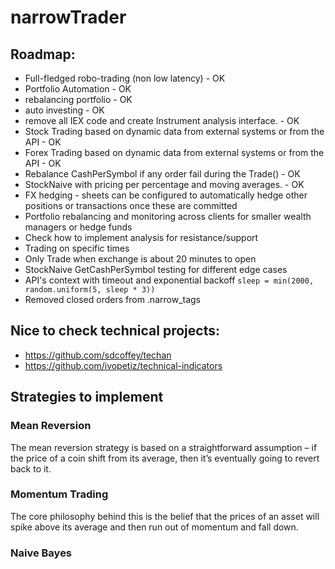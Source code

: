 # narrowTrader

## Roadmap:
- Full-fledged robo-trading (non low latency) - OK
- Portfolio Automation - OK
- rebalancing portfolio - OK
- auto investing - OK
- remove all IEX code and create Instrument analysis interface. - OK
- Stock Trading based on dynamic data from external systems or from the API - OK
- Forex Trading based on dynamic data from external systems or from the API - OK
- Rebalance CashPerSymbol if any order fail during the Trade() - OK
- StockNaive with pricing per percentage and moving averages. - OK
- FX hedging - sheets can be configured to automatically hedge other positions or transactions once these are committed
- Portfolio rebalancing and monitoring across clients for smaller wealth managers or hedge funds
- Check how to implement analysis for resistance/support
- Trading on specific times
- Only Trade when exchange is about 20 minutes to open
- StockNaive GetCashPerSymbol testing for different edge cases
- API's context with timeout and exponential backoff 
  `sleep = min(2000, random.uniform(5, sleep * 3))`
- Removed closed orders from .narrow_tags

## Nice to check technical projects:
- https://github.com/sdcoffey/techan
- https://github.com/ivopetiz/technical-indicators

## Strategies to implement
### Mean Reversion
The mean reversion strategy is based on a straightforward assumption – if the price of a coin shift from its average, then it’s eventually going to revert back to it. 

### Momentum Trading
The core philosophy behind this is the belief that the prices of an asset will spike above its average and then run out of momentum and fall down. 

### Naive Bayes
